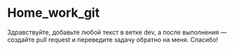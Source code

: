 # Home_work_git
Здравствуйте, добавьте любой текст в ветке dev, а после выполнения — создайте pull request и переведите задачу обратно на меня. Спасибо!
